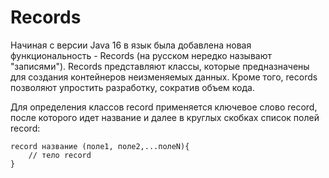 # Records
Начиная с версии Java 16 в язык была добавлена новая функциональность - Records (на русском нередко называют "записями"). Records представляют классы, которые предназначены для создания контейнеров неизменяемых данных. Кроме того, records позволяют упростить разработку, сократив объем кода.

Для определения классов record применяется ключевое слово record, после которого идет название и далее в круглых скобках список полей record:

	record название (поле1, поле2,...полеN){
	    // тело record
	}